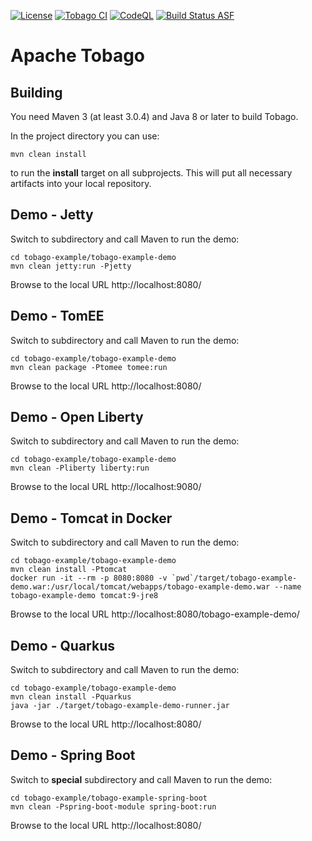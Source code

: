 [![License](https://img.shields.io/badge/License-Apache%202.0-blue.svg)](https://opensource.org/licenses/Apache-2.0)
[![Tobago CI](https://github.com/apache/myfaces-tobago/actions/workflows/tobago-ci.yml/badge.svg?branch=tobago-5.x)](https://github.com/apache/myfaces-tobago/actions/workflows/tobago-ci.yml)
[![CodeQL](https://github.com/apache/myfaces-tobago/actions/workflows/codeql-analysis.yml/badge.svg?branch=tobago-5.x)](https://github.com/apache/myfaces-tobago/actions/workflows/codeql-analysis.yml)
[![Build Status ASF](https://ci-builds.apache.org/buildStatus/icon?subject=ASF-Build&job=MyFaces%2FTobago+pipeline%2Ftobago-5.x)](https://ci-builds.apache.org/job/MyFaces/job/Tobago%20pipeline/job/tobago-5.x/)

# Apache Tobago

## Building

You need Maven 3 (at least 3.0.4) and Java 8 or later to build Tobago.

In the project directory you can use:

```
mvn clean install

```

to run the **install** target on all subprojects. This will
put all necessary artifacts into your local repository.

## Demo - Jetty

Switch to subdirectory and call Maven to run the demo:

```
cd tobago-example/tobago-example-demo
mvn clean jetty:run -Pjetty
```

Browse to the local URL http://localhost:8080/

## Demo - TomEE

Switch to subdirectory and call Maven to run the demo:

```
cd tobago-example/tobago-example-demo
mvn clean package -Ptomee tomee:run
```

Browse to the local URL http://localhost:8080/

## Demo - Open Liberty

Switch to subdirectory and call Maven to run the demo:

```
cd tobago-example/tobago-example-demo
mvn clean -Pliberty liberty:run
```

Browse to the local URL http://localhost:9080/

## Demo - Tomcat in Docker

Switch to subdirectory and call Maven to run the demo:

```
cd tobago-example/tobago-example-demo
mvn clean install -Ptomcat
docker run -it --rm -p 8080:8080 -v `pwd`/target/tobago-example-demo.war:/usr/local/tomcat/webapps/tobago-example-demo.war --name tobago-example-demo tomcat:9-jre8
```

Browse to the local URL http://localhost:8080/tobago-example-demo/

## Demo - Quarkus

Switch to subdirectory and call Maven to run the demo:

```
cd tobago-example/tobago-example-demo
mvn clean install -Pquarkus
java -jar ./target/tobago-example-demo-runner.jar
```

Browse to the local URL http://localhost:8080/

## Demo - Spring Boot

Switch to **special** subdirectory and call Maven to run the demo:

```
cd tobago-example/tobago-example-spring-boot
mvn clean -Pspring-boot-module spring-boot:run
```

Browse to the local URL http://localhost:8080/
